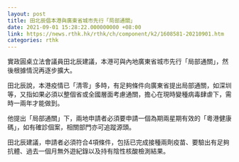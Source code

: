 ```yaml
---
layout: post
title: 田北辰倡本港與廣東省城市先行「局部通關」
date: 2021-09-01 15:28:22.000000000 +08:00
link: https://news.rthk.hk/rthk/ch/component/k2/1608581-20210901.htm
categories: rthk
---
```


實政圓桌立法會議員田北辰建議，本港可與內地廣東省城市先行「局部通關」，然後根據情況再逐步擴大。

田北辰說，本港疫情已「清零」多時，有足夠條件向廣東省提出局部通關，如深圳等，又指如果必須以整個省或全國層面考慮通關，擔心在現時變種病毒肆虐下，需時一兩年才能做到。

他提出「局部通關」下，兩地申請者必須要申請一個為期兩星期有效的「粵港健康碼」，如有確診個案，相關部門亦可追蹤源頭。

田北辰建議，申請者必須符合4項條件，包括已完成接種兩劑疫苗、要驗出有足夠抗體、過去一個月無外遊紀錄以及持有陰性核酸檢測結果。
